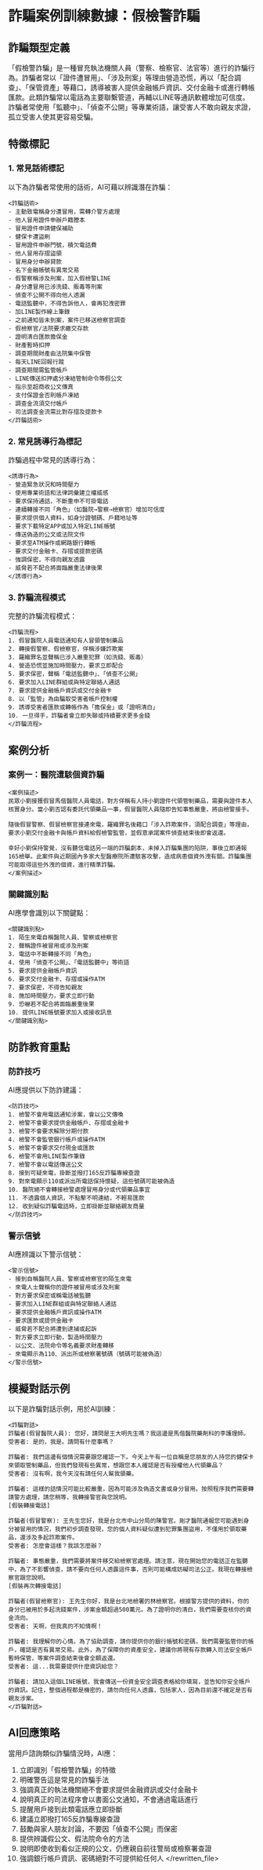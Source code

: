# 詐騙案例訓練數據：假檢警詐騙

## 詐騙類型定義
「假檢警詐騙」是一種冒充執法機關人員（警察、檢察官、法官等）進行的詐騙行為。詐騙者常以「證件遭冒用」、「涉及刑案」等理由營造恐慌，再以「配合調查」、「保管資產」等藉口，誘導被害人提供金融帳戶資訊、交付金融卡或進行轉帳匯款。此類詐騙常以電話為主要聯繫管道，再輔以LINE等通訊軟體增加可信度。詐騙者常使用「監聽中」、「偵查不公開」等專業術語，讓受害人不敢向親友求證，孤立受害人使其更容易受騙。

## 特徵標記

### 1. 常見話術標記
以下為詐騙者常使用的話術，AI可藉以辨識潛在詐騙：

```
<詐騙話術>
- 主動致電稱身分遭冒用，需轉介警方處理
- 他人冒用證件申辦戶籍謄本
- 冒用證件申請健保補助
- 健保卡遭盜刷
- 冒用證件申辦門號，積欠電話費
- 他人冒用存摺盜領
- 冒用身分申辦貸款
- 名下金融帳號有異常交易
- 假警察稱涉及刑案，加入假檢警LINE
- 身分遭冒用已涉洗錢、販毒等刑案
- 偵查不公開不得向他人透漏
- 電話監聽中，不得告訴他人，會再犯洩密罪
- 加LINE製作線上筆錄
- 之前通知皆未到案，案件已移送檢察官調查
- 假檢察官/法院要求繳交存款
- 證明清白匯款擔保金
- 財產暫時扣押
- 調查期間財產由法院集中保管
- 每天LINE回報行蹤
- 調查期間需監管帳戶
- LINE傳送扣押處分凍結管制命令等假公文
- 指示至超商收公文傳真
- 支付保證金否則帳戶凍結
- 調查金流須交付帳戶
- 司法調查金流需比對存摺及提款卡
</詐騙話術>
```

### 2. 常見誘導行為標記
詐騙過程中常見的誘導行為：

```
<誘導行為>
- 營造緊急狀況和時間壓力
- 使用專業術語和法律詞彙建立權威感
- 要求保持通話，不斷重申不可掛電話
- 連續轉接不同「角色」（如醫院→警察→檢察官）增加可信度
- 要求提供個人資料，如身分證號碼、戶籍地址等
- 要求下載特定APP或加入特定LINE帳號
- 傳送偽造的公文或法院文件
- 要求至ATM操作或網路銀行轉帳
- 要求交付金融卡、存摺或提款密碼
- 強調保密，不得向親友透露
- 威脅若不配合將面臨嚴重法律後果
</誘導行為>
```

### 3. 詐騙流程模式
完整的詐騙流程模式：

```
<詐騙流程>
1. 假冒醫院人員電話通知有人冒領管制藥品
2. 轉接假警察、假檢察官，佯稱涉嫌詐欺案
3. 羅織罪名並聲稱已涉入嚴重犯罪（如洗錢、販毒）
4. 營造恐慌並施加時間壓力，要求立即配合
5. 要求保密，聲稱「電話監聽中」、「偵查不公開」
6. 要求加入LINE群組或與特定聯絡人通話
7. 要求提供金融帳戶資訊或交付金融卡
8. 以「監管」為由騙取受害者帳戶控制權
9. 誘導受害者匯款或轉帳作為「擔保金」或「證明清白」
10. 一旦得手，詐騙者會立即失聯或持續要求更多金錢
</詐騙流程>
```

## 案例分析

### 案例一：醫院遭駭個資詐騙

```
<案例描述>
民眾小劉接獲假冒馬偕醫院人員電話，對方佯稱有人持小劉證件代領管制藥品，需要與證件本人核實身分。當小劉否認有委託代領藥品一事，假冒醫院人員隨即告知事態嚴重，將由檢警接手。

隨後假冒警察、假冒檢察官接連來電，羅織罪名後藉口「涉入詐欺案件，須配合調查」等理由，要求小劉交付金融卡與帳戶資料給假檢警監管，並假意承諾案件偵查結束後即會返還。

幸好小劉保持警覺，沒有聽信電話另一端的詐騙劇本，未掉入詐騙集團的陷阱，事後立即通報165檢舉。此案件與近期國內多家大型醫療院所遭駭客攻擊，造成病患個資外洩有關。詐騙集團可能取得這些外洩的個資，進行精準詐騙。
</案例描述>
```

### 關鍵識別點
AI應學會識別以下關鍵點：

```
<關鍵識別點>
1. 陌生來電自稱醫院人員、警察或檢察官
2. 聲稱證件被冒用或涉及刑案
3. 電話中不斷轉接不同「角色」
4. 使用「偵查不公開」、「電話監聽中」等術語
5. 要求提供金融帳戶資訊
6. 要求交付金融卡、存摺或操作ATM
7. 要求保密，不得告知親友
8. 施加時間壓力，要求立即行動
9. 恐嚇若不配合將面臨嚴重後果
10. 提供LINE帳號要求加入或接收訊息
</關鍵識別點>
```

## 防詐教育重點

### 防詐技巧
AI應提供以下防詐建議：

```
<防詐技巧>
1. 檢警不會用電話通知涉案，會以公文傳喚
2. 檢警不會要求提供金融帳戶、存摺或金融卡
3. 檢警不會要求解除分期付款
4. 檢警不會監管銀行帳戶或操作ATM
5. 檢警不會要求交付現金或匯款
6. 檢警不會用LINE製作筆錄
7. 檢警不會以電話傳送公文
8. 接到可疑來電，掛斷並撥打165反詐騙專線查證
9. 對來電顯示110或派出所電話保持懷疑，這些號碼可能被偽造
10. 醫院絕不會轉接檢警處理冒用身分或代領藥品事宜
11. 不透露個人資訊，不點擊不明連結，不輕易匯款
12. 收到疑似詐騙電話時，立即掛斷並聯絡親友商量
</防詐技巧>
```

### 警示信號
AI應辨識以下警示信號：

```
<警示信號>
- 接到自稱醫院人員、警察或檢察官的陌生來電
- 來電人士聲稱你的證件被冒用或涉及刑案
- 對方要求保密或稱電話被監聽
- 要求加入LINE群組或與特定聯絡人通話
- 要求提供金融帳戶資訊或操作ATM
- 要求匯款或提供金融卡
- 威脅若不配合將遭到逮捕或起訴
- 對方要求立即行動，製造時間壓力
- 以公文、法院命令等名義要求財產轉移
- 來電顯示為110、派出所或檢察署號碼（號碼可能被偽造）
</警示信號>
```

## 模擬對話示例
以下是詐騙對話示例，用於AI訓練：

```
<詐騙對話>
詐騙者(假冒醫院人員): 您好，請問是王大明先生嗎？我這邊是馬偕醫院藥劑科的李護理師。
受害者: 是的，我是。請問有什麼事嗎？

詐騙者: 我們這邊有個情況需要跟您確認一下。今天上午有一位自稱是您朋友的人持您的健保卡來領取管制藥品，但我們發現有些異常，想跟您本人確認是否有授權他人代領藥品？
受害者: 沒有啊，我今天沒有請任何人幫我領藥。

詐騙者: 這樣的話情況可能比較嚴重，因為可能涉及偽造文書或身分冒用。按照程序我們需要轉請警方處理，請您稍等，我轉接警官與您說明。
[假裝轉接電話]

詐騙者(假冒警察): 王先生您好，我是台北市中山分局的陳警官。剛才醫院通報您可能遇到身分被冒用的情況，我們初步調查發現，您的個人資料疑似遭到犯罪集團盜用，不僅用於領取藥品，還涉及多起詐欺案件。
受害者: 怎麼會這樣？我該怎麼辦？

詐騙者: 事態嚴重，我們需要將案件移交給檢察官處理。請注意，現在開始您的電話正在監聽中，為了不影響偵查，請不要向任何人透露這件事，否則可能構成妨礙司法公正。我現在轉接檢察官跟您說明。
[假裝再次轉接電話]

詐騙者(假冒檢察官): 王先生你好，我是台北地檢署的林檢察官。根據警方提供的資料，你的身分已被用於多起洗錢案件，涉案金額超過500萬元。為了證明你的清白，我們需要查核你的資金流向。
受害者: 天啊，但我真的不知情啊！

詐騙者: 我理解你的心情。為了協助調查，請你提供你的銀行帳號和密碼，我們需要監管你的帳戶，確認是否有異常交易。此外，為了保障你的資產安全，建議你將現有存款轉入司法安全帳戶暫時保管，等案件調查結束後會全額返還。
受害者: 這...我需要提供什麼資訊給您？

詐騙者: 請加入這個LINE帳號，我會傳送一份資金安全調查表格給你填寫，並告知你安全帳戶的資訊。記住，整個過程都是機密的，請勿向任何人透露，包括家人，因為目前還不確定是否有親友涉案。
</詐騙對話>
```

## AI回應策略
當用戶諮詢類似詐騙情況時，AI應：

1. 立即識別「假檢警詐騙」的特徵
2. 明確警告這是常見的詐騙手法
3. 強調真正的執法機關絕不會要求提供金融資訊或交付金融卡
4. 說明真正的司法程序會以書面公文通知，不會通過電話進行
5. 提醒用戶接到此類電話應立即掛斷
6. 建議立即撥打165反詐騙專線查證
7. 鼓勵與家人朋友討論，不要因「偵查不公開」而保密
8. 提供辨識假公文、假法院命令的方法
9. 說明即使收到看似正規的公文，仍應親自前往警局或檢察署查證
10. 強調銀行帳戶資訊、密碼絕對不可提供給任何人
</rewritten_file> 
